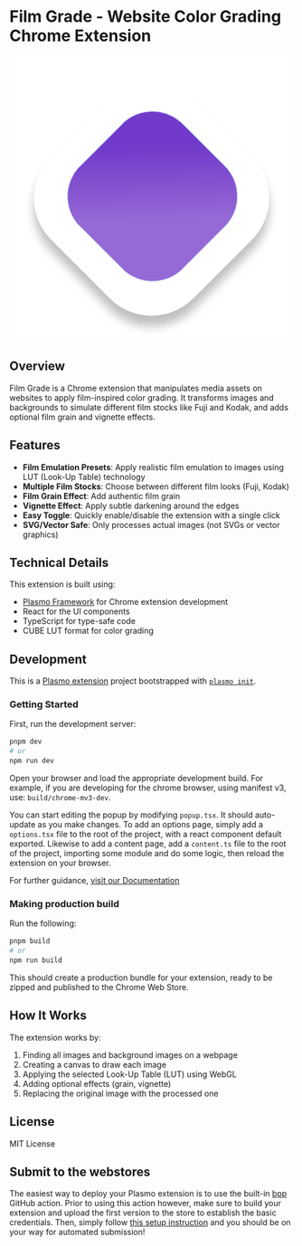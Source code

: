 # Film Grade - Website Color Grading Chrome Extension

![Film Grade](assets/icon.png)

## Overview

Film Grade is a Chrome extension that manipulates media assets on websites to apply film-inspired color grading. It transforms images and backgrounds to simulate different film stocks like Fuji and Kodak, and adds optional film grain and vignette effects.

## Features

- **Film Emulation Presets**: Apply realistic film emulation to images using LUT (Look-Up Table) technology
- **Multiple Film Stocks**: Choose between different film looks (Fuji, Kodak)
- **Film Grain Effect**: Add authentic film grain
- **Vignette Effect**: Apply subtle darkening around the edges
- **Easy Toggle**: Quickly enable/disable the extension with a single click
- **SVG/Vector Safe**: Only processes actual images (not SVGs or vector graphics)

## Technical Details

This extension is built using:
- [Plasmo Framework](https://docs.plasmo.com/) for Chrome extension development
- React for the UI components
- TypeScript for type-safe code
- CUBE LUT format for color grading

## Development

This is a [Plasmo extension](https://docs.plasmo.com/) project bootstrapped with [`plasmo init`](https://www.npmjs.com/package/plasmo).

### Getting Started

First, run the development server:

```bash
pnpm dev
# or
npm run dev
```

Open your browser and load the appropriate development build. For example, if you are developing for the chrome browser, using manifest v3, use: `build/chrome-mv3-dev`.

You can start editing the popup by modifying `popup.tsx`. It should auto-update as you make changes. To add an options page, simply add a `options.tsx` file to the root of the project, with a react component default exported. Likewise to add a content page, add a `content.ts` file to the root of the project, importing some module and do some logic, then reload the extension on your browser.

For further guidance, [visit our Documentation](https://docs.plasmo.com/)

### Making production build

Run the following:

```bash
pnpm build
# or
npm run build
```

This should create a production bundle for your extension, ready to be zipped and published to the Chrome Web Store.

## How It Works

The extension works by:
1. Finding all images and background images on a webpage
2. Creating a canvas to draw each image
3. Applying the selected Look-Up Table (LUT) using WebGL
4. Adding optional effects (grain, vignette)
5. Replacing the original image with the processed one

## License

MIT License

## Submit to the webstores

The easiest way to deploy your Plasmo extension is to use the built-in [bpp](https://bpp.browser.market) GitHub action. Prior to using this action however, make sure to build your extension and upload the first version to the store to establish the basic credentials. Then, simply follow [this setup instruction](https://docs.plasmo.com/framework/workflows/submit) and you should be on your way for automated submission!
